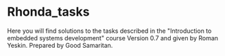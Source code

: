 # Rhonda_tasks

Here you will find solutions to the tasks described in the "Introduction to embedded systems development" course
Version 0.7 and given by Roman Yeskin.
Prepared by Good Samaritan.
